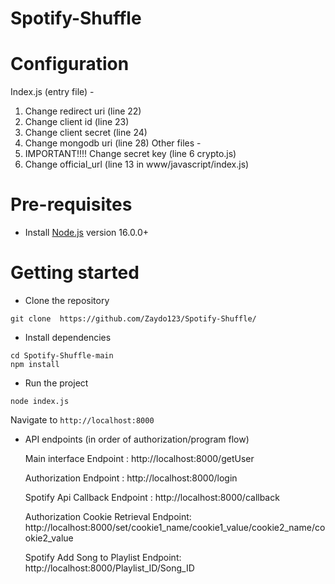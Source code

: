 # Spotify-Shuffle

# Configuration 
Index.js (entry file) -
 1. Change redirect uri (line 22)
 2. Change client id (line 23)
 3. Change client secret (line 24)
 4. Change mongodb uri (line 28)
Other files - 
 5. IMPORTANT!!!! Change secret key (line 6 crypto.js)
 6. Change official_url (line 13 in www/javascript/index.js)
 
# Pre-requisites
- Install [Node.js](https://nodejs.org/en/) version 16.0.0+

# Getting started
- Clone the repository
```
git clone  https://github.com/Zaydo123/Spotify-Shuffle/
```
- Install dependencies
```
cd Spotify-Shuffle-main
npm install
```
- Run the project
```
node index.js
```
  Navigate to `http://localhost:8000`

- API endpoints (in order of authorization/program flow)
 
  Main interface Endpoint : http://localhost:8000/getUser 
 
  Authorization Endpoint : http://localhost:8000/login
  
  Spotify Api Callback Endpoint : http://localhost:8000/callback
  
  Authorization Cookie Retrieval Endpoint: http://localhost:8000/set/cookie1_name/cookie1_value/cookie2_name/cookie2_value
  
  Spotify Add Song to Playlist Endpoint: http://localhost:8000/Playlist_ID/Song_ID
  
 
